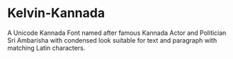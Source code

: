 # Kelvin-Kannada
A Unicode Kannada Font named after famous Kannada Actor and Politician Sri Ambarisha with condensed look suitable for text and paragraph with matching Latin characters.
